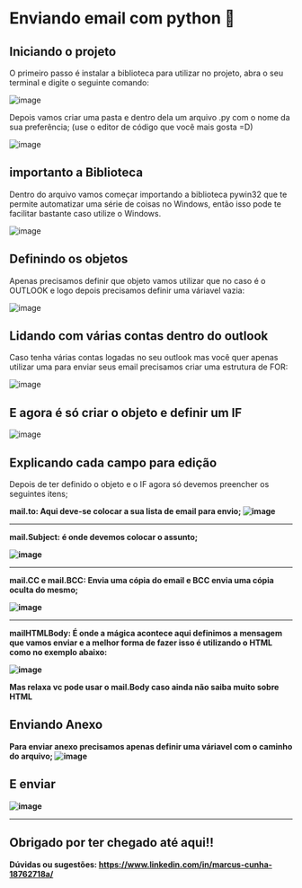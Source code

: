 <h1> Enviando email com python 📧</h1> 

<h2>Iniciando o projeto</h2>

O primeiro passo é instalar a biblioteca para utilizar no projeto, abra o seu terminal e digite o seguinte comando:

![image](https://user-images.githubusercontent.com/77951123/183555434-78bb829e-99a9-4bd3-a88f-381674af04f1.png)

Depois vamos criar uma pasta e dentro dela um arquivo .py com o nome da sua preferência; (use o editor de código que você mais gosta =D)

![image](https://user-images.githubusercontent.com/77951123/183555844-b297a356-2eb1-4325-8449-995f8e2fbcd2.png)

<h2>importanto a Biblioteca</h2>

Dentro do arquivo vamos começar importando a biblioteca pywin32 que te permite automatizar uma série de coisas no Windows, então isso pode te facilitar bastante caso utilize o Windows.

![image](https://user-images.githubusercontent.com/77951123/183556896-8713af4e-b29f-4955-97f7-7d73be34838e.png)


<h2>Definindo os objetos</h2>

Apenas precisamos definir que objeto vamos utilizar que no caso é o OUTLOOK e logo depois precisamos definir uma váriavel vazia:

![image](https://user-images.githubusercontent.com/77951123/183556782-fed02139-c099-4b65-9b6c-814012318b29.png)

<h2>Lidando com várias contas dentro do outlook</h2>
Caso tenha várias contas logadas no seu outlook mas você quer apenas utilizar uma para enviar seus email precisamos criar uma estrutura de FOR: 

![image](https://user-images.githubusercontent.com/77951123/183557633-20f9f0f5-1c53-4b07-bdbb-dbcfc883e579.png)

<h2>E agora é só criar o objeto e definir um IF</h2>

![image](https://user-images.githubusercontent.com/77951123/183557804-ec8c192f-5c77-4548-af65-433cbe2a382c.png)


<H2>Explicando cada campo para edição</h2>
Depois de ter definido o objeto e o IF agora só devemos preencher os seguintes itens;

<b>mail.to:<b> Aqui deve-se colocar a sua lista de email para envio;
  ![image](https://user-images.githubusercontent.com/77951123/183558068-d3144bea-380d-4861-aa30-16932ecfbf6f.png)

  <hr>
 
<b>mail.Subject:<b> é onde devemos colocar o assunto;
  
 ![image](https://user-images.githubusercontent.com/77951123/183558317-c4b3fa73-b2a2-4f5c-85f7-e129d8b5b394.png)
  
   <hr>
  
<b>mail.CC e mail.BCC:<b> Envia uma cópia do email e BCC envia uma cópia oculta do mesmo;
  
  ![image](https://user-images.githubusercontent.com/77951123/183558669-5a4b2311-4ea4-4631-9b58-ec8338dcf6f1.png)
  
 <hr>
<b>mailHTMLBody:<b> É onde a mágica acontece aqui definimos a mensagem que vamos enviar e a melhor forma de fazer isso é utilizando o HTML como no exemplo abaixo: 

![image](https://user-images.githubusercontent.com/77951123/183558888-9095567a-4587-44ef-887a-b78b69eed5aa.png)

Mas relaxa vc pode usar o <b>mail.Body<b> caso ainda não saiba muito sobre HTML 
    <h2>Enviando Anexo</h2>
    Para enviar anexo precisamos apenas definir uma váriavel com o caminho do arquivo;
    ![image](https://user-images.githubusercontent.com/77951123/183559062-9b40d121-4036-4f95-b3a8-734b14d3bd7f.png)
<h2>E enviar</h2>
  
![image](https://user-images.githubusercontent.com/77951123/183559150-1fdc3612-bea1-4f3c-bb23-906e2b4145bf.png)
  
  <hr>

 ## Obrigado por ter chegado até aqui!! 
 Dúvidas ou sugestões: https://www.linkedin.com/in/marcus-cunha-18762718a/
   

    
    

  
  
  










